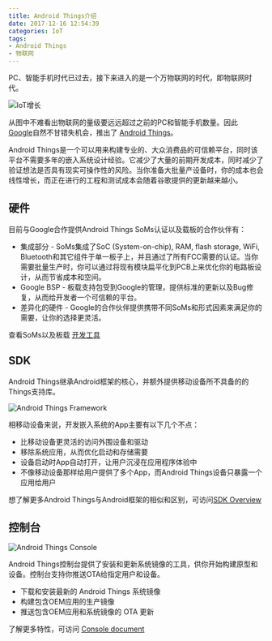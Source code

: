 ```yaml
---
title: Android Things介绍
date: 2017-12-16 12:54:39
categories: IoT
tags:
- Android Things
- 物联网
---
```


PC、智能手机时代已过去，接下来进入的是一个万物联网的时代，即物联网时代。

![IoT增长](http://img4.iyiou.com/Editor/image/20161012/1476262106932494.jpg)

从图中不难看出物联网的量级要远远超过之前的PC和智能手机数量。因此 [Google](https://google.com)自然不甘错失机会，推出了 [Android Things](https://developer.android.com/things/get-started/index.html)。

Android Things是一个可以用来构建专业的、大众消费品的可信赖平台，同时该平台不需要多年的嵌入系统设计经验。它减少了大量的前期开发成本，同时减少了验证想法是否具有现实可操作性的风险。当你准备大批量产设备时，你的成本也会线性增长，而正在进行的工程和测试成本会随着谷歌提供的更新越来越小。

## 硬件

目前与Google合作提供Android Things SoMs认证以及载板的合作伙伴有：

- 集成部分 - SoMs集成了SoC (System-on-chip), RAM, flash storage, WiFi, Bluetooth和其它组件于单一板子上，并且通过了所有FCC需要的认证。当你需要批量生产时，你可以通过将现有模块扁平化到PCB上来优化你的电路板设计，从而节省成本和空间。
- Google BSP - 板载支持包受到Google的管理，提供标准的更新以及Bug修复，从而给开发者一个可信赖的平台。
- 差异化的硬件 - Google的合作伙伴提供携带不同SoMs和形式因素来满足你的需要，让你的选择更灵活。

查看SoMs以及板载 [开发工具](https://developer.android.com/things/hardware/index.html)

## SDK

Android Things继承Android框架的核心，并额外提供移动设备所不具备的的Things支持库。

![Android Things Framework](https://developer.android.com/things/images/platform-architecture.png)

相移动设备来说，开发嵌入系统的App主要有以下几个不点：

- 比移动设备更灵活的访问外围设备和驱动
- 移除系统应用，从而优化启动和存储需要
- 设备启动时App自动打开，让用户沉浸在应用程序体验中
- 不像移动设备那样给用户提供了多个App，而Android Things设备只暴露一个应用给用户

想了解更多Android Things与Android框架的相似和区别，可访问[SDK Overview](https://developer.android.com/things/sdk/index.html)

## 控制台

![Android Things Console](https://developer.android.com/things/images/console/console-home.png)

Android Things控制台提供了安装和更新系统镜像的工具，供你开始构建原型和设备。控制台支持你推送OTA给指定用户和设备。

- 下载和安装最新的 Android Things 系统镜像
- 构建包含OEM应用的生产镜像
- 推送包含OEM应用和系统镜像的 OTA 更新

了解更多特性，可访问 [Console document](https://developer.android.com/things/console/index.html)




